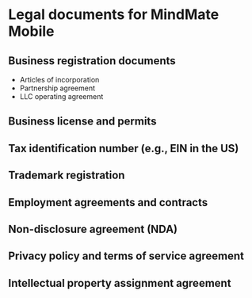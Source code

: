 # Legal documents for MindMate Mobile

## Business registration documents 
- Articles of incorporation
- Partnership agreement
- LLC operating agreement

## Business license and permits
## Tax identification number (e.g., EIN in the US)
## Trademark registration
## Employment agreements and contracts
## Non-disclosure agreement (NDA)
## Privacy policy and terms of service agreement
## Intellectual property assignment agreement
